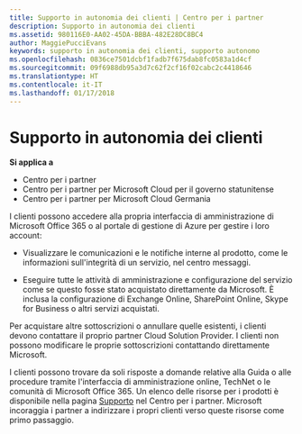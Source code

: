 ```yaml
---
title: Supporto in autonomia dei clienti | Centro per i partner
description: Supporto in autonomia dei clienti
ms.assetid: 980116E0-AA02-45DA-BBBA-482E28DC8BC4
author: MaggiePucciEvans
keywords: supporto in autonomia dei clienti, supporto autonomo
ms.openlocfilehash: 0836ce7501dcbf1fadb7f675dab8fc0583a1d4cf
ms.sourcegitcommit: 09f6988db95a3d7c62f2cf16f02cabc2c4418646
ms.translationtype: HT
ms.contentlocale: it-IT
ms.lasthandoff: 01/17/2018
---
```

# <a name="customer-self-support"></a>Supporto in autonomia dei clienti

**Si applica a**

-  Centro per i partner
-  Centro per i partner per Microsoft Cloud per il governo statunitense
-  Centro per i partner per Microsoft Cloud Germania

I clienti possono accedere alla propria interfaccia di amministrazione di Microsoft Office 365 o al portale di gestione di Azure per gestire i loro account:

-   Visualizzare le comunicazioni e le notifiche interne al prodotto, come le informazioni sull'integrità di un servizio, nel centro messaggi.

-   Eseguire tutte le attività di amministrazione e configurazione del servizio come se questo fosse stato acquistato direttamente da Microsoft. È inclusa la configurazione di Exchange Online, SharePoint Online, Skype for Business o altri servizi acquistati.

Per acquistare altre sottoscrizioni o annullare quelle esistenti, i clienti devono contattare il proprio partner Cloud Solution Provider. I clienti non possono modificare le proprie sottoscrizioni contattando direttamente Microsoft.

I clienti possono trovare da soli risposte a domande relative alla Guida o alle procedure tramite l'interfaccia di amministrazione online, TechNet o le comunità di Microsoft Office 365. Un elenco delle risorse per i prodotti è disponibile nella pagina [Supporto](https://partnercenter.microsoft.com/partner/support) nel Centro per i partner. Microsoft incoraggia i partner a indirizzare i propri clienti verso queste risorse come primo passaggio.

 

 



